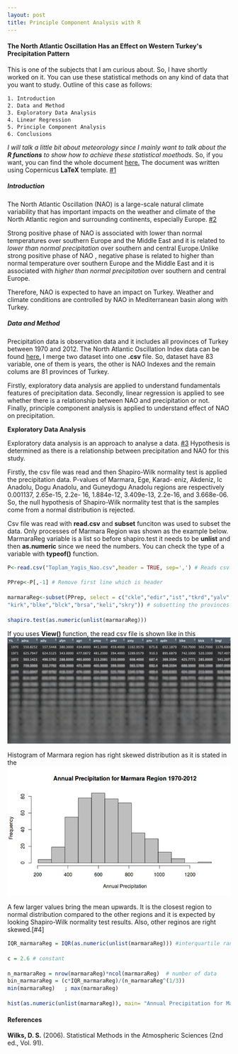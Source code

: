 ```yaml
---
layout: post
title: Principle Component Analysis with R
---
```


#### **The North Atlantic Oscillation Has an Effect on Western Turkey's Precipitation Pattern**

This is one of the subjects that I am curious about. So, I have shortly worked on it. You can use these statistical methods on any kind of data that you want to study. Outline of this case as follows:

    1. Introduction
    2. Data and Method
    3. Exploratory Data Analysis
    4. Linear Regression
    5. Principle Component Analysis
    6. Conclusions

*I will talk a little bit about meteorology since I mainly want to talk about the **R functions** to show how to achieve these statistical moethods.* So, if you want, you can find the whole document [here.](https://github.com/merihbozbura/merihbozbura.github.io/blob/master/files/Merih%20Bozbura.pdf) The document was written using Copernicus **LaTeX** template. [#1]



##### **Introduction**

The North Atlantic Oscillation (NAO) is a large-scale natural climate variability that has important impacts on the weather and climate of the North Atlantic region and surrounding continents, especially Europe. [#2]

Strong positive phase of NAO is associated with lower than normal temperatures over southern Europe and the Middle East and it is related to *lower than normal precipitation* over southern and central Europe.Unlike strong positive phase of NAO , negative phase is related to higher than normal temperature over southern Europe and the Middle East and it is associated with *higher than normal precipitation* over southern and central Europe.

Therefore, NAO is expected to have an impact on Turkey. Weather and climate conditions are controlled by NAO in Mediterranean basin along with Turkey.



##### **Data and Method**

Precipitation data is observation data and it includes all provinces of Turkey between 1970 and 2012. The North Atlantic Oscillation Index data can be found [here.](https://climatedataguide.ucar.edu/climate-data/hurrell-north-atlantic-oscillation-nao-index-pc-based) I merge two dataset into one **.csv** file. So, dataset have 83 variable, one of them is years, the other is NAO Indexes and the remain colums are 81 provinces of Turkey. 

Firstly, exploratory data analysis are applied to understand fundamentals features of precipitation data. Secondly, linear regression is applied to see whether there is a relationship between NAO and precipitation or not. Finally, principle component analysis is applied to understand effect of NAO on precipitation. 



 **Exploratory Data Analysis**

Exploratory data analysis is an approach to analyse a data. [#3] Hypothesis is determined as there is a relationship between precipitation and NAO for this study.

Firstly, the csv file was read and then Shapiro-Wilk normality test is applied the precipitation data. P-values of Marmara, Ege, Karad- eniz, Akdeniz, Ic Anadolu, Dogu Anadolu, and Guneydogu Anadolu regions are respectively 0.001137, 2.65e-15, 2.2e- 16, 1.884e-12, 3.409e-13, 2.2e-16, and 3.668e-06. So, the null hypothesis of Shapiro-Wilk normality test that is the samples come from a normal distribution is rejected.

Csv file was read with **read.csv** and **subset** funciton was used to subset the data. Only processes of Marmara Region was shown as the example below. MarmaraReg variable is a list so before shapiro.test it needs to be **unlist** and then **as.numeric** since we need the numbers. You can check the type of a variable with **typeof()** function.

```r
P<-read.csv("Toplam_Yagis_Nao.csv",header = TRUE, sep=',') # Reads csv file

PPrep<-P[,-1] # Remove first line which is header

marmaraReg<-subset(PPrep, select = c("ckle","edir","ist","tkrd","yalv",
"kirk","blke","blck","brsa","keli","skry")) # subsetting the provinces into regions

shapiro.test(as.numeric(unlist(marmaraReg)))
```
If you uses **View()** function, the read csv file is shown like in this ![image.](https://github.com/merihbozbura/merihbozbura.github.io/blob/master/images/blury.jpg?raw=true)

Histogram of Marmara region has right skewed distribution as it is stated in the ![image.](https://github.com/merihbozbura/merihbozbura.github.io/blob/master/images/Hist_Marmara.jpeg?raw=true) 

A few larger values bring the mean upwards. It is the closest region to normal distribution compared to the other regions and it is expected by looking Shapiro-Wilk normality test results. Also, other reginos are right skewed.[#4]

```r
IQR_marmaraReg = IQR(as.numeric(unlist(marmaraReg))) #interquartile range

c = 2.6 # constant

n_marmaraReg = nrow(marmaraReg)*ncol(marmaraReg)  # number of data
bin_marmaraReg = (c*IQR_marmaraReg)/(n_marmaraReg^(1/3))
min(marmaraReg)   ; max(marmaraReg)

hist(as.numeric(unlist(marmaraReg)), main= "Annual Precipitation for Marmara Region 1970-2012", breaks = seq(min(marmaraReg),(max(marmaraReg)+bin_marmaraReg), by=bin_marmaraReg), col = "grey", xlab = "Annual Precipitation")
```





#### **References**

[#2]: https://www.ncdc.noaa.gov/teleconnections/nao/

[#1]: https://publications.copernicus.org/for_authors/latex_instructions.html

[#3]: https://www.itl.nist.gov/div898/handbook/eda/section1/eda11.htm

**Wilks, D. S.** (2006). Statistical Methods in the Atmospheric Sciences (2nd ed., Vol. 91).









